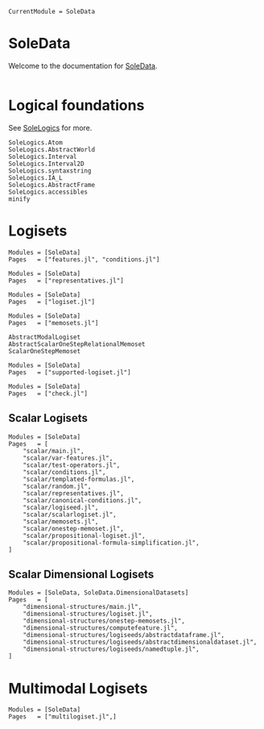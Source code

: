 ```@meta
CurrentModule = SoleData
```

# SoleData

Welcome to the documentation for [SoleData](https://github.com/aclai-lab/SoleData.jl).

```@index
```

# Logical foundations

See [SoleLogics](https://github.com/aclai-lab/SoleLogics.jl) for more.
```@docs
SoleLogics.Atom
SoleLogics.AbstractWorld
SoleLogics.Interval
SoleLogics.Interval2D
SoleLogics.syntaxstring
SoleLogics.IA_L
SoleLogics.AbstractFrame
SoleLogics.accessibles
minify
```

# Logisets

```@autodocs
Modules = [SoleData]
Pages   = ["features.jl", "conditions.jl"]
```

```@autodocs
Modules = [SoleData]
Pages   = ["representatives.jl"]
```
```@autodocs
Modules = [SoleData]
Pages   = ["logiset.jl"]
```
```@autodocs
Modules = [SoleData]
Pages   = ["memosets.jl"]
```

```@docs
AbstractModalLogiset
AbstractScalarOneStepRelationalMemoset
ScalarOneStepMemoset
```

```@autodocs
Modules = [SoleData]
Pages   = ["supported-logiset.jl"]
```

```@autodocs
Modules = [SoleData]
Pages   = ["check.jl"]
```

## Scalar Logisets

```@autodocs
Modules = [SoleData]
Pages   = [
	"scalar/main.jl",
	"scalar/var-features.jl",
	"scalar/test-operators.jl",
	"scalar/conditions.jl",
	"scalar/templated-formulas.jl",
	"scalar/random.jl",
	"scalar/representatives.jl",
	"scalar/canonical-conditions.jl",
	"scalar/logiseed.jl",
	"scalar/scalarlogiset.jl",
	"scalar/memosets.jl",
	"scalar/onestep-memoset.jl",
	"scalar/propositional-logiset.jl",
	"scalar/propositional-formula-simplification.jl",
]
```

## Scalar Dimensional Logisets

```@autodocs
Modules = [SoleData, SoleData.DimensionalDatasets]
Pages   = [
	"dimensional-structures/main.jl",
	"dimensional-structures/logiset.jl",
	"dimensional-structures/onestep-memosets.jl",
	"dimensional-structures/computefeature.jl",
	"dimensional-structures/logiseeds/abstractdataframe.jl",
	"dimensional-structures/logiseeds/abstractdimensionaldataset.jl",
	"dimensional-structures/logiseeds/namedtuple.jl",
]
```

# Multimodal Logisets

```@autodocs
Modules = [SoleData]
Pages   = ["multilogiset.jl",]
```
